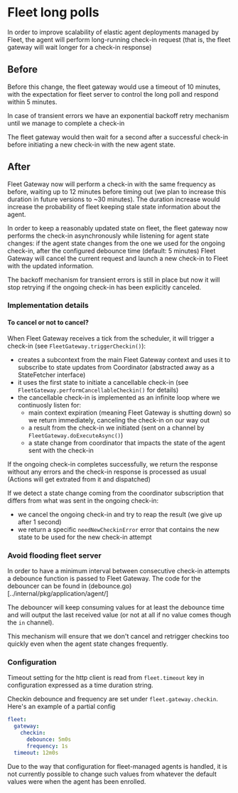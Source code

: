 # Fleet long polls

In order to improve scalability of elastic agent deployments managed by Fleet, the agent will perform long-running check-in request (that is, the fleet gateway will wait longer for a check-in response)


## Before
Before this change, the fleet gateway would use a timeout of 10 minutes, with the expectation for fleet server to control the long poll and respond within 5 minutes.

In case of transient errors we have an exponential backoff retry mechanism until we manage to complete a check-in

The fleet gateway would then wait for a second after a successful check-in before initiating a new check-in with the new agent state.

## After
Fleet Gateway now will perform a check-in with the same frequency as before, waiting up to 12 minutes before timing out (we plan to increase this duration in future versions to ~30 minutes).
The duration increase would increase the probability of fleet keeping stale state information about the agent.

In order to keep a reasonably updated state on fleet, the fleet gateway now performs the check-in asynchronously while listening for agent state changes: if the agent state changes from the one we used for the ongoing check-in, after the configured debounce time (default: 5 minutes) Fleet Gateway will cancel the current request and launch a new check-in to Fleet with the updated information.

The backoff mechanism for transient errors is still in place but now it will stop retrying if the ongoing check-in has been explicitly canceled.

### Implementation details

#### To cancel or not to cancel?
When Fleet Gateway receives a tick from the scheduler, it will trigger a check-in (see `FleetGateway.triggerCheckin()`):

- creates a subcontext from the main Fleet Gateway context and uses it to subscribe to state updates from Coordinator (abstracted away as a StateFetcher interface)
- it uses the first state to initiate a cancellable check-in (see `FleetGateway.performCancellableCheckin()` for details)
- the cancellable check-in is implemented as an infinite loop where we continuosly listen for:
  - main context expiration (meaning Fleet Gateway is shutting down) so we return immediately, canceling the check-in on our way out
  - a result from the check-in we initiated (sent on a channel by `FleetGateway.doExecuteAsync()`)
  - a state change from coordinator that impacts the state of the agent sent with the check-in

If the ongoing check-in completes successfully, we return the response without any errors and the check-in response is processed as usual (Actions will get extrated from it and dispatched)

If we detect a state change coming from the coordinator subscription that differs from what was sent in the ongoing check-in:
  - we cancel the ongoing check-in and try to reap the result (we give up after 1 second)
  - we return a specific `needNewCheckinError` error that contains the new state to be used for the new check-in attempt

### Avoid flooding fleet server
In order to have a minimum interval between consecutive check-in attempts a debounce function is passed to Fleet Gateway.
The code for the debouncer can be found in (debounce.go)[../internal/pkg/application/agent/]

The debouncer will keep consuming values for at least the debounce time and will output the last received value (or not at all if no value comes though the `in` channel).

This mechanism will ensure that we don't cancel and retrigger checkins too quickly even when the agent state changes frequently.

### Configuration
Timeout setting for the http client is read from `fleet.timeout` key in configuration expressed as a time duration string.

Checkin debounce and frequency are set under `fleet.gateway.checkin`.
Here's an example of a partial config
```yaml
fleet:
  gateway:
    checkin:
      debounce: 5m0s
      frequency: 1s
  timeout: 12m0s
```

Due to the way that configuration for fleet-managed agents is handled, it is not currently possible to change such values from whatever the default values were when the agent has been enrolled.